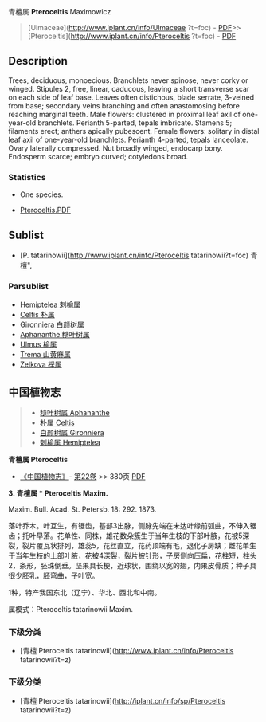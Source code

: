 青檀属 **Pteroceltis** Maximowicz

> [Ulmaceae](http://www.iplant.cn/info/Ulmaceae ?t=foc) - [PDF](http://iplant.cn/foc/pdf/Ulmaceae.pdf)>>[Pteroceltis](http://www.iplant.cn/info/Pteroceltis ?t=foc) - [PDF](http://www.iplant.cn/foc/pdf/Pteroceltis.pdf)

## Description

Trees, deciduous, monoecious. Branchlets never spinose, never corky or winged. Stipules 2, free, linear, caducous, leaving a short transverse scar on each side of leaf base. Leaves often distichous, blade serrate, 3-veined from base; secondary veins branching and often anastomosing before reaching marginal teeth. Male flowers: clustered in proximal leaf axil of one-year-old branchlets. Perianth 5-parted, tepals imbricate. Stamens 5; filaments erect; anthers apically pubescent. Female flowers: solitary in distal leaf axil of one-year-old branchlets. Perianth 4-parted, tepals lanceolate. Ovary laterally compressed. Nut broadly winged, endocarp bony. Endosperm scarce; embryo curved; cotyledons broad.

### Statistics
* One species.

* [Pteroceltis.PDF](http://iplant.cn/foc/pdf/Pteroceltis.pdf)

## Sublist

* [P.  tatarinowii](http://www.iplant.cn/info/Pteroceltis tatarinowii?t=foc) 青檀",

### Parsublist

* [Hemiptelea  刺榆属](http://www.iplant.cn/info/Hemiptelea?t=foc)
* [Celtis  朴属](http://www.iplant.cn/info/Celtis?t=foc)
* [Gironniera  白颜树属](http://www.iplant.cn/info/Gironniera?t=foc)
* [Aphananthe  糙叶树属](http://www.iplant.cn/info/Aphananthe?t=foc)
* [Ulmus  榆属](http://www.iplant.cn/info/Ulmus?t=foc)
* [Trema  山黄麻属](http://www.iplant.cn/info/Trema?t=foc)
* [Zelkova  榉属](http://www.iplant.cn/info/Zelkova?t=foc)

## 中国植物志

> * [糙叶树属  Aphananthe](Aphananthe-糙叶树属.md)
> * [朴属  Celtis](Celtis-朴属.md)
> * [白颜树属  Gironniera](http://www.iplant.cn/info/Gironniera?t=z)
> * [刺榆属  Hemiptelea](http://www.iplant.cn/info/Hemiptelea?t=z)

**青檀属 Pteroceltis**

* [《中国植物志》](http://www.iplant.cn/frps)- [第22卷](http://www.iplant.cn/frps/vol/22) >> 380页 [PDF](http://www.iplant.cn/frps/pdf/22/380y.pdf)

**3. 青檀属 * Pteroceltis Maxim.**

Maxim. Bull. Acad. St. Petersb. 18: 292. 1873.

落叶乔木。叶互生，有锯齿，基部3出脉，侧脉先端在未达叶缘前弧曲，不伸入锯齿；托叶早落。花单性、同株，雄花数朵簇生于当年生枝的下部叶腋，花被5深裂，裂片覆瓦状排列，雄蕊5，花丝直立，花药顶端有毛，退化子房缺；雌花单生于当年生枝的上部叶腋，花被4深裂，裂片披针形，子房侧向压扁，花柱短，柱头2，条形，胚珠倒垂。坚果具长梗，近球状，围绕以宽的翅，内果皮骨质；种子具很少胚乳，胚弯曲，子叶宽。

1种，特产我国东北（辽宁）、华北、西北和中南。

属模式：Pteroceltis tatarinowii Maxim.

### 下级分类
* [青檀  Pteroceltis tatarinowii](http://www.iplant.cn/info/Pteroceltis tatarinowii?t=z)

### 下级分类
* [青檀  Pteroceltis tatarinowii](http://iplant.cn/info/sp/Pteroceltis tatarinowii?t=z)
